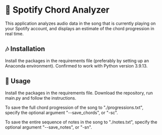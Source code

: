 # :musical_score: Spotify Chord Analyzer

This application analyzes audio data in the song that is currently playing on your Spotify account, and displays an estimate of the chord progression in real time.

## :notes: Installation

Install the packages in the requirements file (preferably by setting up an Anaconda environment). Confirmed to work with Python version 3.9.13.

##  :musical_keyboard: Usage

Install the packages in the requirements file. Download the repository, run main.py and follow the instructions.

To save the full chord progression of the song to "./progressions.txt", specify the optional argument "--save_chords", or "-sc".

To save the entire sequence of notes in the song to "./notes.txt", specify the optional argument "--save_notes", or "-sn".
